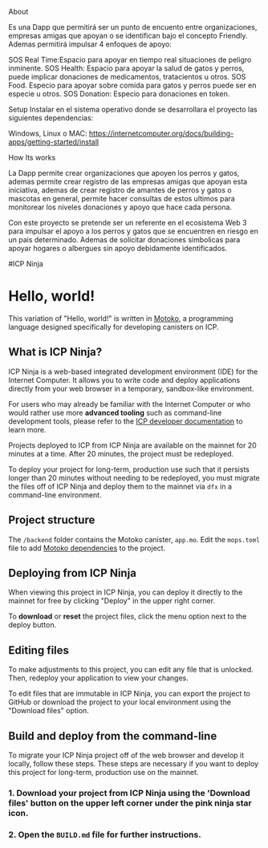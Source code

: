 About 

Es una Dapp que permitirá ser un punto de encuento entre organizaciones, empresas amigas que apoyan o se identifican bajo el concepto Friendly. Ademas permitirá impulsar 4 enfoques de apoyo:

SOS Real Time:Espacio para apoyar en tiempo real situaciones de peligro inminente.
SOS Health: Espacio para apoyar la salud de gatos y perros, puede implicar donaciones de medicamentos, tratacientos u otros.
SOS Food. Especio para apoyar sobre comida para gatos y perros puede ser en especie u otros.
SOS Donation: Especio para donaciones en token.

Setup
Instalar en el sistema operativo donde se desarrollara el proyecto las siguientes dependencias:

Windows, Linux o MAC: https://internetcomputer.org/docs/building-apps/getting-started/install

How Its works

La Dapp permite crear organizaciones que apoyen los perros y gatos, ademas permite crear registro de las empresas amigas que apoyan esta iniciativa, ademas de crear registro de amantes de perros y gatos o mascotas en general, permite hacer consultas de estos ultimos para monitorear los niveles donaciones y apoyo que hace cada persona.

Con este proyecto se pretende ser un referente en el ecosistema Web 3 para impulsar el apoyo a los perros y gatos que se encuentren en riesgo en un pais determinado. Ademas de solicitar donaciones simbolicas para apoyar hogares o albergues sin apoyo debidamente identificados.

#ICP Ninja 
# Hello, world!

This variation of "Hello, world!" is written in [Motoko](https://internetcomputer.org/docs/motoko/main/getting-started/motoko-introduction), a programming language designed specifically for developing canisters on ICP.

## What is ICP Ninja?

ICP Ninja is a web-based integrated development environment (IDE) for the Internet Computer. It allows you to write code and deploy applications directly from your web browser in a temporary, sandbox-like environment.

For users who may already be familiar with the Internet Computer or who would rather use more **advanced tooling** such as command-line development tools, please refer to the [ICP developer documentation](https://internetcomputer.org/docs/building-apps/getting-started/install) to learn more.

Projects deployed to ICP from ICP Ninja are available on the mainnet for 20 minutes at a time. After 20 minutes, the project must be redeployed.

To deploy your project for long-term, production use such that it persists longer than 20 minutes without needing to be redeployed, you must migrate the files off of ICP Ninja and deploy them to the mainnet via `dfx` in a command-line environment.

## Project structure

The `/backend` folder contains the Motoko canister, `app.mo`. Edit the `mops.toml` file to add [Motoko dependencies](https://mops.one/) to the project.

## Deploying from ICP Ninja

When viewing this project in ICP Ninja, you can deploy it directly to the mainnet for free by clicking "Deploy" in the upper right corner.

To **download** or **reset** the project files, click the menu option next to the deploy button.

## Editing files

To make adjustments to this project, you can edit any file that is unlocked. Then, redeploy your application to view your changes.

To edit files that are immutable in ICP Ninja, you can export the project to GitHub or download the project to your local environment using the "Download files" option.

## Build and deploy from the command-line

To migrate your ICP Ninja project off of the web browser and develop it locally, follow these steps. These steps are necessary if you want to deploy this project for long-term, production use on the mainnet.

### 1. Download your project from ICP Ninja using the 'Download files' button on the upper left corner under the pink ninja star icon.

### 2. Open the `BUILD.md` file for further instructions.
